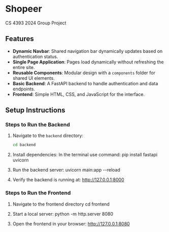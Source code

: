# Shopeer

CS 4393 2024 Group Project 


## Features
- **Dynamic Navbar**: Shared navigation bar dynamically updates based on authentication status.
- **Single Page Application**: Pages load dynamically without refreshing the entire site.
- **Reusable Components**: Modular design with a `components` folder for shared UI elements.
- **Basic Backend**: A FastAPI backend to handle authentication and data endpoints.
- **Frontend**: Simple HTML, CSS, and JavaScript for the interface.

## Setup Instructions

### Steps to Run the Backend
1. Navigate to the `backend` directory:
   ```bash
   cd backend

2. Install dependencies:
    In the terminal use command: pip install fastapi uvicorn

3. Run the backend server:
    uvicorn main:app --reload

4. Verify the backend is running at:
    http://127.0.0.1:8000

### Steps to Run the Frontend
1. Navigate to the frontend directory
    cd frontend

2. Start a local server:
    python -m http.server 8080

3. Open the frontend in your browser:
    http://127.0.0.1:8080